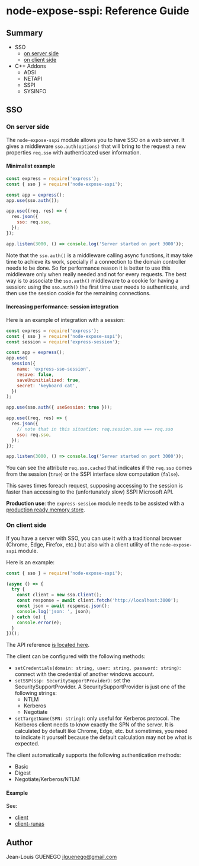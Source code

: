 # node-expose-sspi: Reference Guide

## Summary

- SSO
  - [on server side](#On-server-side)
  - [on client side](#On-client-side)
- C++ Addons
  - ADSI
  - NETAPI
  - SSPI
  - SYSINFO

## SSO

### On server side

The `node-expose-sspi` module allows you to have SSO on a web server. It gives a
middleware `sso.auth(options)` that will bring to the request a new properties
`req.sso` with authenticated user information.

#### Minimalist example

```js
const express = require('express');
const { sso } = require('node-expose-sspi');

const app = express();
app.use(sso.auth());

app.use((req, res) => {
  res.json({
    sso: req.sso,
  });
});

app.listen(3000, () => console.log('Server started on port 3000'));
```

Note that the `sso.auth()` is a middleware calling async functions, it may take
time to achieve its work, specially if a connection to the domain controller
needs to be done. So for performance reason it is better to use this middleware
only when really needed and not for every requests. The best way is to associate
the `sso.auth()` middleware to a cookie for having a session: using the
`sso.auth()` the first time user needs to authenticate, and then use the session
cookie for the remaining connections.

#### Increasing performance: session integration

Here is an example of integration with a session:

```js
const express = require('express');
const { sso } = require('node-expose-sspi');
const session = require('express-session');

const app = express();
app.use(
  session({
    name: 'express-sso-session',
    resave: false,
    saveUninitialized: true,
    secret: 'keyboard cat',
  })
);

app.use(sso.auth({ useSession: true }));

app.use((req, res) => {
  res.json({
    // note that in this situation: req.session.sso === req.sso
    sso: req.sso,
  });
});

app.listen(3000, () => console.log('Server started on port 3000'));
```

You can see the attribute `req.sso.cached` that indicates if the `req.sso` comes
from the session (`true`) or the SSPI interface slow computation (`false`).

This saves times foreach request, supposing accessing to the session is faster
than accessing to the (unfortunately slow) SSPI Microsoft API.

**Production use**: the `express-session` module needs to be assisted with a
[production ready memory store](https://github.com/expressjs/session#compatible-session-stores).

### On client side

If you have a server with SSO, you can use it with a traditionnal browser
(Chrome, Edge, Firefox, etc.) but also with a client utility of the
`node-expose-sspi` module.

Here is an example:

```js
const { sso } = require('node-expose-sspi');

(async () => {
  try {
    const client = new sso.Client();
    const response = await client.fetch('http://localhost:3000');
    const json = await response.json();
    console.log('json: ', json);
  } catch (e) {
    console.error(e);
  }
})();
```

The API reference [is located here](../api/classes/_src_sso_client_.client.md).

The client can be configured with the following methods:

- `setCredentials(domain: string, user: string, password: string)`: connect with
  the credential of another windows account.
- `setSSP(ssp: SecuritySupportProvider)`: set the SecuritySupportProvider. A
  SecuritySupportProvider is just one of the following strings:
  - NTLM
  - Kerberos
  - Negotiate
- `setTargetName(SPN: string)`: only useful for Kerberos protocol. The Kerberos
  client needs to know exactly the SPN of the server. It is calculated by
  default like Chrome, Edge, etc. but sometimes, you need to indicate it
  yourself because the default calculation may not be what is expected.

The client automatically supports the following authentication methods:

- Basic
- Digest
- Negotiate/Kerberos/NTLM

#### Example

See:

- [client](../../examples/client)
- [client-runas](../../examples/client-runas)

## Author

Jean-Louis GUENEGO <jlguenego@gmail.com>
